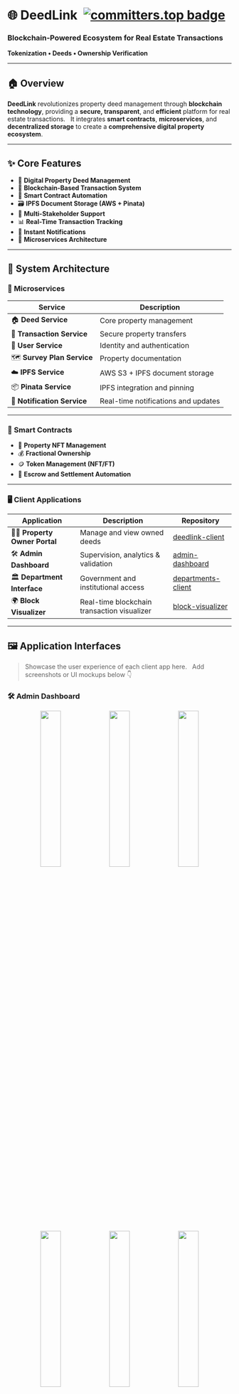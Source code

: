 # 🌐 DeedLink  [![committers.top badge](https://org-badge.committers.top/sri_lanka/DeedLink.svg)](https://org-badge.committers.top/sri_lanka/DeedLink)
### Blockchain-Powered Ecosystem for Real Estate Transactions  
**Tokenization • Deeds • Ownership Verification**

---

## 🏠 Overview
**DeedLink** revolutionizes property deed management through **blockchain technology**, providing a **secure, transparent**, and **efficient** platform for real estate transactions.  
It integrates **smart contracts**, **microservices**, and **decentralized storage** to create a **comprehensive digital property ecosystem**.

---

## ✨ Core Features
- 🏢 **Digital Property Deed Management**
- 🔗 **Blockchain-Based Transaction System**
- 📄 **Smart Contract Automation**
- 🗃️ **IPFS Document Storage (AWS + Pinata)**
- 👥 **Multi-Stakeholder Support**
- 📊 **Real-Time Transaction Tracking**
- 🔔 **Instant Notifications**
- 🧩 **Microservices Architecture**

---

## 🧱 System Architecture

### 🧩 Microservices
| Service | Description |
|----------|--------------|
| 🏠 **Deed Service** | Core property management |
| 💸 **Transaction Service** | Secure property transfers |
| 👤 **User Service** | Identity and authentication |
| 🗺️ **Survey Plan Service** | Property documentation |
| ☁️ **IPFS Service** | AWS S3 + IPFS document storage |
| 📦 **Pinata Service** | IPFS integration and pinning |
| 🔔 **Notification Service** | Real-time notifications and updates |

---

### 🧠 Smart Contracts
- 🏡 **Property NFT Management**
- 💰 **Fractional Ownership**
- 🪙 **Token Management (NFT/FT)**
- 🤝 **Escrow and Settlement Automation**

---

### 🖥️ Client Applications
| Application | Description | Repository |
|--------------|-------------|-------------|
| 🧑‍💼 **Property Owner Portal** | Manage and view owned deeds | [deedlink-client](https://github.com/DeedLink/deedlink-client) |
| 🛠️ **Admin Dashboard** | Supervision, analytics & validation | [admin-dashboard](https://github.com/DeedLink/admin-dashboard) |
| 🏛️ **Department Interface** | Government and institutional access | [departments-client](https://github.com/DeedLink/departments-client) |
| 🌍 **Block Visualizer** | Real-time blockchain transaction visualizer | [block-visualizer](https://github.com/DeedLink/block-visualizer) |

---

## 🖼️ Application Interfaces

> Showcase the user experience of each client app here.  
> Add screenshots or UI mockups below 👇

### 🛠️ Admin Dashboard
<p align="center">
    <img src="assets/37.png" width="30%"/> <img src="assets/38.png" width="30%"/> <img src="assets/39.png" width="30%"/><br/>
    <img src="assets/40.png" width="30%"/> <img src="assets/42.png" width="30%"/> <img src="assets/52.png" width="30%"/><br/>
    <img src="assets/53.png" width="30%"/> <img src="assets/44.png" width="30%"/> <img src="assets/45.png" width="30%"/><br/>
    <img src="assets/46.png" width="30%"/>
</p>

### 🏛️ Department Interface

#### Survey Department
<p align="center">
    <img src="assets/27.png" width="30%"/> <img src="assets/28.png" width="30%"/> <img src="assets/29.png" width="30%"/><br/>
    <img src="assets/30.png" width="30%"/> <img src="assets/31.png" width="30%"/>
</p>

#### IVSL Department
<p align="center">
    <img src="assets/32.png" width="30%"/> <img src="assets/33.png" width="30%"/> <img src="assets/34.png" width="30%"/>
</p>

#### Notary Department
<p align="center">
    <img src="assets/35.png" width="30%"/> <img src="assets/36.png" width="30%"/>
</p>

#### General Public
<p align="center"> 
    <img src="assets/2.png" width="30%"/> <img src="assets/4.png" width="30%"/> <img src="assets/5.png" width="30%"/><br/> 
    <img src="assets/6.png" width="30%"/> <img src="assets/7.png" width="30%"/> <img src="assets/8.png" width="30%"/><br/> 
    <img src="assets/9.png" width="30%"/> <img src="assets/10.png" width="30%"/> <img src="assets/11.png" width="30%"/><br/> 
    <img src="assets/12.png" width="30%"/> <img src="assets/14.png" width="30%"/> <img src="assets/15.png" width="30%"/><br/> 
    <img src="assets/16.png" width="30%"/> <img src="assets/17.png" width="30%"/> <img src="assets/18.png" width="30%"/><br/> 
    <img src="assets/19.png" width="30%"/> <img src="assets/20.png" width="30%"/> <img src="assets/21.png" width="30%"/><br/> 
    <img src="assets/22.png" width="30%"/> <img src="assets/23.png" width="30%"/> <img src="assets/25.png" width="30%"/><br/> 
    <img src="assets/47.png" width="30%"/> <img src="assets/48.png" width="30%"/> <img src="assets/50.png" width="30%"/><br/> 
    <img src="assets/51.png" width="30%"/> <img src="assets/56.png" width="30%"/> <img src="assets/57.png" width="30%"/>
</p>

#### Email Based Verifications
<p align="center">
    <img src="assets/55.png" width="30%"/> <img src="assets/41.png" width="30%"/>
</p>

## 🧩 Repository Structure

### 🧠 Microservices
- [`deed-service`](https://github.com/DeedLink/deed-service) – Core property management  
- [`transaction-service`](https://github.com/DeedLink/transaction-service) – Secure transfers  
- [`user-service`](https://github.com/DeedLink/user-service) – Identity management  
- [`survey-plan-service`](https://github.com/DeedLink/survey-plan-service) – Property documentation  
- [`ipfs-microservice`](https://github.com/DeedLink/ipfs-microservice) – Document storage  
- [`pinata-service`](https://github.com/DeedLink/pinata-service) – IPFS integration  
- [`Notification-Service`](https://github.com/DeedLink/Notification-Service) – Real-time notifications  

### 💡 Smart Contracts
- [`smartcontracts`](https://github.com/DeedLink/smartcontracts) – Property NFT Management  
- [`smartcontractsv2.0`](https://github.com/DeedLink/smartcontractsv2.0) – Enhanced contract features  
- [`NFT-FT`](https://github.com/DeedLink/NFT-FT) – Token management  

### 💻 Client Applications
- [`deedlink-client`](https://github.com/DeedLink/deedlink-client)  
- [`admin-dashboard`](https://github.com/DeedLink/admin-dashboard)  
- [`departments-client`](https://github.com/DeedLink/departments-client)  
- [`block-visualizer`](https://github.com/DeedLink/block-visualizer)  

### 🏢 Organization
- [`DeedLink/.github`](https://github.com/DeedLink/.github) – Organization profile & templates

---

## 👨‍💻 Team

### 🧱 Project Architecture and Development
**Rasindu Dulshan Siriwardhana**  
- System Architecture  
- Smart Contract Development  
- Smart Contract Implementation  
- Web3 Integration  
- Microservices Architecture  
- API Development  
- Client Applications

**Seran Vishwa Sovis**  
- Smart Contract Development   
- Notificarion Service Development  
- Client Applications 

### 🎓 Advisors
**Dr. Prabath Weerasingha**  
- Technical Guidance  
- Research Direction  

---

## 🚀 Project Status
**🟢 Active Development:**  
Core features are implemented and currently undergoing **integration and system testing**.  
DeedLink demonstrates how **blockchain can reshape traditional property management**.

---

## 📊 Project Analytics

### 🧭 Organization Activity
[![GitHub Organization](https://img.shields.io/badge/GitHub-DeedLink-181717?style=for-the-badge&logo=github)](https://github.com/DeedLink)
![Repositories](https://img.shields.io/badge/Repositories-15-blue?style=for-the-badge)
![Tech Stack](https://img.shields.io/badge/Stack-TypeScript%20|%20JavaScript%20|%20Solidity-informational?style=for-the-badge)


## 📬 Contact
📧 **Email**: [deedlinkofficial@gmail.com](mailto:deedlinkofficial@gmail.com)  
🌐 **GitHub Organization**: [github.com/DeedLink](https://github.com/DeedLink)

---

## 🧠 Tech Stack
| Category | Technologies |
|-----------|---------------|
| **Frontend** | React, TypeScript, Vite, Tailwind CSS |
| **Backend** | Node.js, Express, MongoDB, Microservices |
| **Blockchain** | Solidity, Hardhat, Anvil SandBox, Ethers.js |
| **Storage** | IPFS, Pinata, AWS S3, AWS EC2 |

---

### 🌟 “Transforming Real Estate Through Blockchain Transparency.”
